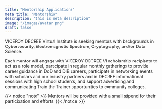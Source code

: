 ```yaml
---
title: "Mentorship Applications"
meta_title: "Mentorship"
description: "this is meta description"
image: "/images/avatar.png"
draft: false
---
```


VICEROY DECREE Virtual Institute is seeking mentors with backgrounds in Cybersecurity, Electromagnetic Spectrum, Cryptography, and/or Data Science.

Each mentor will engage with VICEROY DECREE VI scholarship recipients to act as a role model, participate in regular monthly gatherings to provide career guidance in DoD and DIB careers, participate in networking events with scholars and our industry partners and in DECREE informational sessions with high school students, and support advertising and communicating Train the Trainer opportunities to community colleges.

{{< notice "note" >}}
Mentors will be provided with a small stipend for their participation and efforts.
{{< /notice >}}

